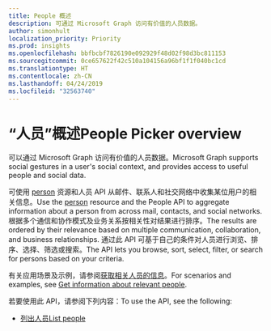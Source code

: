```yaml
---
title: People 概述
description: 可通过 Microsoft Graph 访问有价值的人员数据。
author: simonhult
localization_priority: Priority
ms.prod: insights
ms.openlocfilehash: bbfbcbf7826190e092929f48d02f98d3bc811153
ms.sourcegitcommit: 0ce657622f42c510a104156a96bf1f1f040bc1cd
ms.translationtype: HT
ms.contentlocale: zh-CN
ms.lasthandoff: 04/24/2019
ms.locfileid: "32563740"
---
```

# <a name="people-overview"></a><span data-ttu-id="e4fdf-103">“人员”概述</span><span class="sxs-lookup"><span data-stu-id="e4fdf-103">People Picker overview</span></span>

<span data-ttu-id="e4fdf-104">可以通过 Microsoft Graph 访问有价值的人员数据。</span><span class="sxs-lookup"><span data-stu-id="e4fdf-104">Microsoft Graph supports social gestures in a user's social context, and provides access to useful people and social data.</span></span>

<span data-ttu-id="e4fdf-105">可使用 [person](../resources/person.md) 资源和人员 API 从邮件、联系人和社交网络中收集某位用户的相关信息。</span><span class="sxs-lookup"><span data-stu-id="e4fdf-105">Use the [person](../resources/person.md) resource and the People API to aggregate information about a person from across mail, contacts, and social networks.</span></span> <span data-ttu-id="e4fdf-106">根据多个通信和协作模式及业务关系按相关性对结果进行排序。</span><span class="sxs-lookup"><span data-stu-id="e4fdf-106">The results are ordered by their relevance based on multiple communication, collaboration, and business relationships.</span></span> <span data-ttu-id="e4fdf-107">通过此 API 可基于自己的条件对人员进行浏览、排序、选择、筛选或搜索。</span><span class="sxs-lookup"><span data-stu-id="e4fdf-107">The API lets you browse, sort, select, filter, or search for persons based on your criteria.</span></span>

<span data-ttu-id="e4fdf-108">有关应用场景及示例，请参阅[获取相关人员的信息](/graph/people-example)。</span><span class="sxs-lookup"><span data-stu-id="e4fdf-108">For scenarios and examples, see [Get information about relevant people](/graph/people-example).</span></span>

<span data-ttu-id="e4fdf-109">若要使用此 API，请参阅下列内容：</span><span class="sxs-lookup"><span data-stu-id="e4fdf-109">To use the API, see the following:</span></span>

- [<span data-ttu-id="e4fdf-110">列出人员</span><span class="sxs-lookup"><span data-stu-id="e4fdf-110">List people</span></span>](../api/user-list-people.md)
